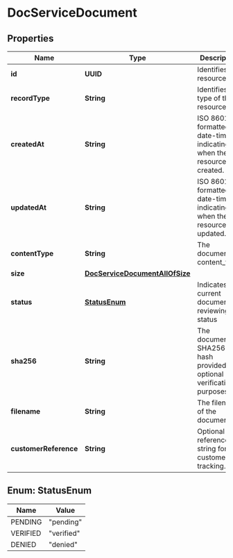 

# DocServiceDocument


## Properties

Name | Type | Description | Notes
------------ | ------------- | ------------- | -------------
**id** | **UUID** | Identifies the resource. |  [optional] [readonly]
**recordType** | **String** | Identifies the type of the resource. |  [optional] [readonly]
**createdAt** | **String** | ISO 8601 formatted date-time indicating when the resource was created. |  [optional] [readonly]
**updatedAt** | **String** | ISO 8601 formatted date-time indicating when the resource was updated. |  [optional] [readonly]
**contentType** | **String** | The document&#39;s content_type. |  [optional] [readonly]
**size** | [**DocServiceDocumentAllOfSize**](DocServiceDocumentAllOfSize.md) |  |  [optional]
**status** | [**StatusEnum**](#StatusEnum) | Indicates the current document reviewing status |  [optional] [readonly]
**sha256** | **String** | The document&#39;s SHA256 hash provided for optional verification purposes. |  [optional] [readonly]
**filename** | **String** | The filename of the document. |  [optional]
**customerReference** | **String** | Optional reference string for customer tracking. |  [optional]



## Enum: StatusEnum

Name | Value
---- | -----
PENDING | &quot;pending&quot;
VERIFIED | &quot;verified&quot;
DENIED | &quot;denied&quot;



